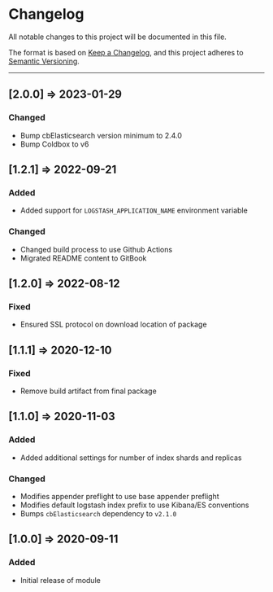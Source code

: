 # Changelog

All notable changes to this project will be documented in this file.

The format is based on [Keep a Changelog](https://keepachangelog.com/en/1.0.0/),
and this project adheres to [Semantic Versioning](https://semver.org/spec/v2.0.0.html).

----
## [2.0.0] => 2023-01-29
### Changed
- Bump cbElasticsearch version minimum to 2.4.0
- Bump Coldbox to v6
## [1.2.1] => 2022-09-21
### Added
- Added support for `LOGSTASH_APPLICATION_NAME` environment variable
### Changed
- Changed build process to use Github Actions
- Migrated README content to GitBook
## [1.2.0] => 2022-08-12
### Fixed
- Ensured SSL protocol on download location of package

## [1.1.1] => 2020-12-10
### Fixed
- Remove build artifact from final package

## [1.1.0] => 2020-11-03
### Added
- Added additional settings for number of index shards and replicas

### Changed
- Modifies appender preflight to use base appender preflight
- Modifies default logstash index prefix to use Kibana/ES conventions
- Bumps `cbElasticsearch` dependency to `v2.1.0`

## [1.0.0] => 2020-09-11

### Added
- Initial release of module